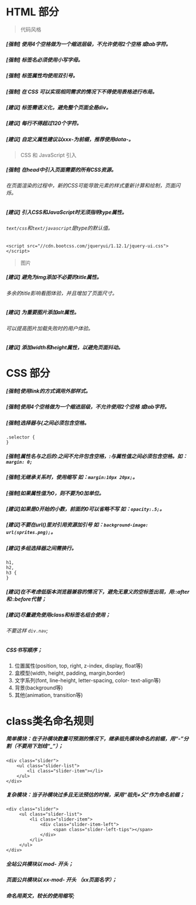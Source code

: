 # HTML 部分
> 代码风格
##### [强制] 使用4个空格做为一个缩进层级，不允许使用2个空格 或tab字符。
##### [强制] 标签名必须使用小写字母。
##### [强制] 标签属性均使用双引号。
##### [强制] 在 CSS 可以实现相同需求的情况下不得使用表格进行布局。
##### [建议] 标签需语义化，避免整个页面全是div。
##### [建议] 每行不得超过120个字符。
##### [建议] 自定义属性建议以xxx-为前缀，推荐使用data-。
> CSS 和 JavaScript 引入
##### [强制] 在head中引入页面需要的所有CSS资源。
###### 在页面渲染的过程中，新的CSS可能导致元素的样式重新计算和绘制，页面闪烁。
##### [建议] 引入CSS和JavaScript时无须指明type属性。
###### `text/css`和`text/javascript`是type的默认值。
```<script src="//cdn.bootcss.com/jqueryui/1.12.1/jquery-ui.css"></script>```
> 图片
##### [建议] 避免为img添加不必要的title属性。
###### 多余的title影响看图体验，并且增加了页面尺寸。
##### [建议] 为重要图片添加alt属性。
###### 可以提高图片加载失败时的用户体验。
##### [建议] 添加width和height属性，以避免页面抖动。

# CSS 部分
##### [强制]使用link的方式调用外部样式。
##### [强制]使用4个空格做为一个缩进层级，不允许使用2个空格 或tab字符。
##### [强制]选择器与{之间必须包含空格。
``` 
.selector {
} 
```
##### [强制]属性名与之后的:之间不允许包含空格，:与属性值之间必须包含空格。如：`margin: 0;`
##### [强制]无继承关系时，使用缩写 如：`margin:10px 20px;`。
##### [强制]如果属性值为0，则不要为0加单位。
##### [建议]如果是0开始的小数，前面的0可以省略不写 如：`opacity:.5;`。
##### [建议]不要在url()里对引用资源加引号 如：`background-image: url(sprites.png);`。
##### [建议]多组选择器之间需换行。
```
h1,
h2,
h3 {
}
```
##### [建议]在不考虑低版本浏览器兼容的情况下，避免无意义的空标签出现，用::after和::before代替；
##### [建议]尽量避免使用class和标签名组合使用；
###### 不要这样 `div.nav`;
##### CSS书写顺序；
1. 位置属性(position, top, right, z-index, display, float等)
2. 盒模型(width, height, padding, margin,border)
3. 文字系列(font, line-height, letter-spacing, color- text-align等)
4. 背景(background等)
5. 其他(animation, transition等)

# class类名命名规则
##### 简单模块：在子孙模块数量可预测的情况下，继承祖先模块命名的前缀，用“-”分割（不要用下划线“_”）；
```
<div class="slider">
    <ul class="slider-list">
        <li class="slider-item"></li>
    </ul>
</div>
```
##### 复杂模块：当子孙模块过多且无法预估的时候，采用“祖先+父”作为命名前缀；
```
<div class="slider">
     <ul class="slider-list">
         <li class="slider-item">
             <div class="slider-item-left">
                  <span class="slider-left-tips"></span>
             </div> 
         </li>
     </ul>
</div>
```
##### 全站公共模块以 mod- 开头；
##### 页面公共模块以 xx-mod- 开头 （xx页面名字）；
##### 命名用英文，较长的使用缩写;

